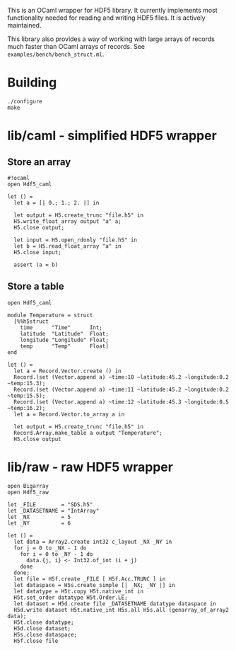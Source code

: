 This is an OCaml wrapper for HDF5 library.  It currently implements most functionality
needed for reading and writing HDF5 files.  It is actively maintained.

This library also provides a way of working with large arrays of records much faster than
OCaml arrays of records.  See `examples/bench/bench_struct.ml`.

# Building

    ./configure
    make

# lib/caml - simplified HDF5 wrapper

## Store an array

```
#!ocaml
open Hdf5_caml

let () =
  let a = [| 0.; 1.; 2. |] in

  let output = H5.create_trunc "file.h5" in
  H5.write_float_array output "a" a;
  H5.close output;

  let input = H5.open_rdonly "file.h5" in
  let b = H5.read_float_array "a" in
  H5.close input;

  assert (a = b)
```

## Store a table

    open Hdf5_caml

    module Temperature = struct
      [%%h5struct
        time      "Time"      Int;
        latitude  "Latitude"  Float;
        longitude "Longitude" Float;
        temp      "Temp"      Float]
    end

    let () =
      let a = Record.Vector.create () in
      Record.(set (Vector.append a) ~time:10 ~latitude:45.2 ~longitude:0.2 ~temp:15.3);
      Record.(set (Vector.append a) ~time:11 ~latitude:45.2 ~longitude:0.2 ~temp:15.5);
      Record.(set (Vector.append a) ~time:12 ~latitude:45.3 ~longitude:0.5 ~temp:16.2);
      let a = Record.Vector.to_array a in

      let output = H5.create_trunc "file.h5" in
      Record.Array.make_table a output "Temperature";
      H5.close output

# lib/raw - raw HDF5 wrapper

    open Bigarray
    open Hdf5_raw

    let _FILE        = "SDS.h5"
    let _DATASETNAME = "IntArray"
    let _NX          = 5
    let _NY          = 6

    let () =
      let data = Array2.create int32 c_layout _NX _NY in
      for j = 0 to _NX - 1 do
        for i = 0 to _NY - 1 do
          data.{j, i} <- Int32.of_int (i + j)
        done
      done;
      let file = H5f.create _FILE [ H5f.Acc.TRUNC ] in
      let dataspace = H5s.create_simple [| _NX; _NY |] in
      let datatype = H5t.copy H5t.native_int in
      H5t.set_order datatype H5t.Order.LE;
      let dataset = H5d.create file _DATASETNAME datatype dataspace in
      H5d.write dataset H5t.native_int H5s.all H5s.all (genarray_of_array2 data);
      H5t.close datatype;
      H5d.close dataset;
      H5s.close dataspace;
      H5f.close file
